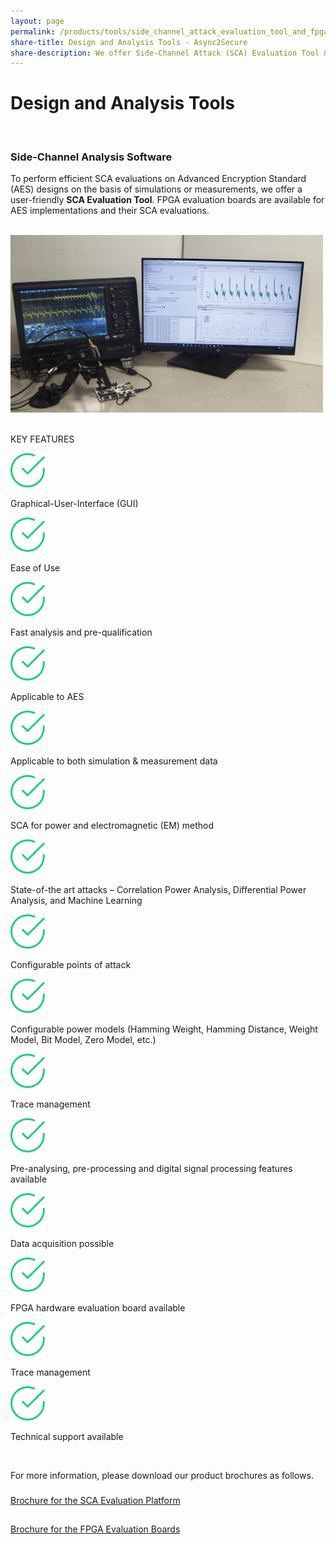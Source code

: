 ```yaml
---
layout: page
permalink: /products/tools/side_channel_attack_evaluation_tool_and_fpga_evaluation_boards
share-title: Design and Analysis Tools - Async2Secure
share-description: We offer Side-Channel Attack (SCA) Evaluation Tool & FPGA Evaluation Boards and Camouflage Design/Analysis Tool.
---
```


<div class="hero--small">
   <div class="hero__wrap">
      <h1 class="hero__title">Design and Analysis Tools</h1>
   </div>
</div>
<div>
   <content></content>
</div>
<div>
   <content></content>
</div>
<link rel="stylesheet" href="https://cdnjs.cloudflare.com/ajax/libs/font-awesome/4.7.0/css/font-awesome.min.css">
<article class="new">
   <br>
   <h3>Side-Channel Analysis Software</h3>
   <p>
      To perform efficient SCA evaluations on Advanced Encryption Standard (AES) designs on the basis of simulations or measurements, we offer a user-friendly <strong>SCA Evaluation Tool</strong>. FPGA evaluation boards are available for AES implementations and their SCA evaluations.
   </p>
   <br>
   <div class="col-sm-auto">
      <img class="mx-auto d-block" src="/assets/products/evaluation/sca_evaluation.jpeg" style="width:500px;">
   </div>
   <br>
   <p class="temp01_title">KEY FEATURES</p>
   <div class="container">
      <div class="row">
         <div class="col-sm">
            <div class="lnd_checks">
               <div class="lnd_check_wrap">
                  <img class="check-icon" src="/assets/common/check.svg" width="55">
                  <p class="lnd_paragraph_02"> Graphical-User-Interface (GUI)</p>
               </div>
               <div class="lnd_check_wrap">
                  <img class="check-icon" src="/assets/common/check.svg" width="55">
                  <p class="lnd_paragraph_02"> Ease of Use</p>
               </div>
               <div class="lnd_check_wrap">
                  <img class="check-icon" src="/assets/common/check.svg" width="55">
                  <p class="lnd_paragraph_02"> Fast analysis and pre-qualification</p>
               </div>
               <div class="lnd_check_wrap">
                  <img class="check-icon" src="/assets/common/check.svg" width="55">
                  <p class="lnd_paragraph_02"> Applicable to AES</p>
               </div>
               <div class="lnd_check_wrap">
                  <img class="check-icon" src="/assets/common/check.svg" width="55">
                  <p class="lnd_paragraph_02"> Applicable to both simulation & measurement data</p>
               </div>
               <div class="lnd_check_wrap">
                  <img class="check-icon" src="/assets/common/check.svg" width="55">
                  <p class="lnd_paragraph_02"> SCA for power and electromagnetic (EM) method</p>
               </div>
               <div class="lnd_check_wrap">
                  <img class="check-icon" src="/assets/common/check.svg" width="55">
                  <p class="lnd_paragraph_02"> State-of-the art attacks – Correlation Power Analysis, Differential Power Analysis, and Machine Learning</p>
               </div>
               <div class="lnd_check_wrap">
                  <img class="check-icon" src="/assets/common/check.svg" width="55">
                  <p class="lnd_paragraph_02"> Configurable points of attack</p>
               </div>
            </div>
         </div>
         <div class="col-sm">
            <div class="lnd_checks">
               <div class="lnd_check_wrap">
                  <img class="check-icon" src="/assets/common/check.svg" width="55">
                  <p class="lnd_paragraph_02"> Configurable power models (Hamming Weight, Hamming Distance, Weight Model, Bit Model, Zero Model, etc.)</p>
               </div>
               <div class="lnd_check_wrap">
                  <img class="check-icon" src="/assets/common/check.svg" width="55">
                  <p class="lnd_paragraph_02"> Trace management</p>
               </div>
               <div class="lnd_check_wrap">
                  <img class="check-icon" src="/assets/common/check.svg" width="55">
                  <p class="lnd_paragraph_02"> Pre-analysing, pre-processing and digital signal processing features available</p>
               </div>
               <div class="lnd_check_wrap">
                  <img class="check-icon" src="/assets/common/check.svg" width="55">
                  <p class="lnd_paragraph_02"> Data acquisition possible</p>
               </div>
               <div class="lnd_check_wrap">
                  <img class="check-icon" src="/assets/common/check.svg" width="55">
                  <p class="lnd_paragraph_02"> FPGA hardware evaluation board available</p>
               </div>
               <div class="lnd_check_wrap">
                  <img class="check-icon" src="/assets/common/check.svg" width="55">
                  <p class="lnd_paragraph_02"> Trace management</p>
               </div>
               <div class="lnd_check_wrap">
                  <img class="check-icon" src="/assets/common/check.svg" width="55">
                  <p class="lnd_paragraph_02"> Technical support available</p>
               </div>
            </div>
         </div>
      </div>
   </div>
   <br>
   <a id="second"></a>
   <p>For more information, please download our product brochures as follows.</p>
   <a class="btn btn-brochure" href="/assets/products/evaluation/SCA Platform Brochure.pdf">
   <i class="fa fa-file-pdf-o" aria-hidden="true" style="font-size:24px; "></i> Brochure for the SCA Evaluation Platform</a>
   <br>
   <br>
   <a class="btn btn-brochure" href="/assets/products/evaluation/FPGA Evaluation Boards for Side-Channel-Attack (SCA).pdf">
   <i class="fa fa-file-pdf-o" aria-hidden="true" style="font-size:24px; "></i> Brochure for the FPGA Evaluation Boards</a>
   <br>
   <br>
   <br>
</article>
